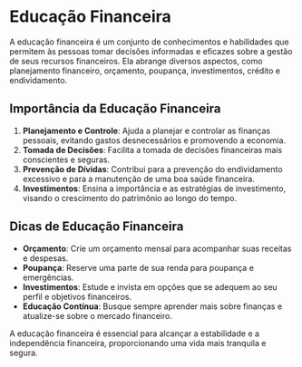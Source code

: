 # Educação Financeira

A educação financeira é um conjunto de conhecimentos e habilidades que permitem às pessoas tomar decisões informadas e eficazes sobre a gestão de seus recursos financeiros. Ela abrange diversos aspectos, como planejamento financeiro, orçamento, poupança, investimentos, crédito e endividamento.

## Importância da Educação Financeira

1. **Planejamento e Controle**: Ajuda a planejar e controlar as finanças pessoais, evitando gastos desnecessários e promovendo a economia.
2. **Tomada de Decisões**: Facilita a tomada de decisões financeiras mais conscientes e seguras.
3. **Prevenção de Dívidas**: Contribui para a prevenção do endividamento excessivo e para a manutenção de uma boa saúde financeira.
4. **Investimentos**: Ensina a importância e as estratégias de investimento, visando o crescimento do patrimônio ao longo do tempo.

## Dicas de Educação Financeira

- **Orçamento**: Crie um orçamento mensal para acompanhar suas receitas e despesas.
- **Poupança**: Reserve uma parte de sua renda para poupança e emergências.
- **Investimentos**: Estude e invista em opções que se adequem ao seu perfil e objetivos financeiros.
- **Educação Contínua**: Busque sempre aprender mais sobre finanças e atualize-se sobre o mercado financeiro.

A educação financeira é essencial para alcançar a estabilidade e a independência financeira, proporcionando uma vida mais tranquila e segura.
